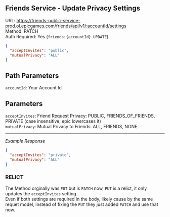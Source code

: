 ## Friends Service - Update Privacy Settings

URL: https://friends-public-service-prod.ol.epicgames.com/friends/api/v1/:accountId/settings \
Method: PATCH \
Auth Required: Yes (`friends:{accountId} UPDATE`)

```json
{
  "acceptInvites": "public",
  "mutualPrivacy": "ALL"
}
```

## Path Parameters

`accountId`: Your Account Id

## Parameters

`acceptInvites`: Friend Request Privacy: PUBLIC, FRIENDS_OF_FRIENDS, PRIVATE (case insensitive, epic lowercases it) <br/>
`mutualPrivacy`: Mutual Privacy to Friends: ALL, FRIENDS, NONE

---

_Example Response_

```json
{
  "acceptInvites": "private",
  "mutualPrivacy": "ALL"
}
```

### RELICT

The Method orginally was `PUT` but is `PATCH` now, `PUT` is a relict, it only updates the `acceptInvites` setting. <br/>
Even if both settings are required in the body, likely cause by the same requet model, instead of fixing the `PUT` they just added `PATCH` and use that now.
